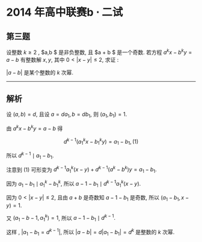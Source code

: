 # 2014 年高中联赛b $\cdot$ 二试

## 第三题

设整数 $k\ge 2$ , $a,b $ 是非负整数, 且 $a + b $ 是一个奇数. 若方程 $a ^ k x - b ^ k y = a - b$ 有整数解 $x, y$, 其中 $0 < |x - y| \le 2$, 求证 : 

$|a - b|$ 是某个整数的 $k$ 次幂.


---

## 解析

设 $(a, b) = d$, 且设 $a = da_1, b=db_1$, 则 $(a_1, b_1) = 1$.

由 $a ^ k x - b ^ k y = a - b$  得

$$d ^ {k - 1 } (a_ 1 ^ k x -  b _ 1 ^ k y) = a_1 - b_1, (1) $$

所以 $d^{k-1}\mid a_1 - b_1.$

注意到 (1) 可形变为 $d ^{k-1}a_1^k(x-y) + d^{k-1}(a^k-b^k)y = a_1 - b_1.$

因为 $a_1 - b_1 \mid a_1^k - b_1 ^k$, 所以 $a-1 -b_1 \mid d^{k-1}a_1^k(x-y).$

因为 $0 < |x - y| \le 2$, 且由  $a+b$ 是奇数知 $a-1-b_1$ 是奇数, 所以 $(a_1-b_1, x-y) = 1$.

又 $(a_1-b-1, a_1 ^k) = 1$, 所以 $a-1 - b_1 \mid d^{k-1}.$

这样 , $|a_1 - b_1 = d^{k - 1}|$, 所以 $|a - b|= d|a_1 - b_1| = d^k$ 是整数的 $k$ 次幂.